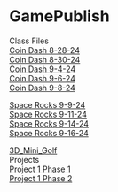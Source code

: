 # GamePublish  
Class Files  
[Coin Dash 8-28-24](https://wcu-cs-cooperlab.github.io/demo-games-kimels32/player_scene/)  
[Coin Dash 8-30-24](https://wcu-cs-cooperlab.github.io/demo-games-kimels32/player_scene_8-30-24)  
[Coin Dash 9-4-24](https://wcu-cs-cooperlab.github.io/demo-games-kimels32/main_9-4-24)  
[Coin Dash 9-6-24](https://wcu-cs-cooperlab.github.io/demo-games-kimels32/main_9-6-24)   
[Coin Dash 9-8-24](https://wcu-cs-cooperlab.github.io/demo-games-kimels32/main_9-8-24)  
  
[Space Rocks 9-9-24](https://wcu-cs-cooperlab.github.io/demo-games-kimels32/Space_Rocks_9-9-24)   
[Space Rocks 9-11-24](https://wcu-cs-cooperlab.github.io/demo-games-kimels32/Space_Rocks_9-11-24)  
[Space Rocks 9-14-24](https://wcu-cs-cooperlab.github.io/demo-games-kimels32/Space_Rocks_9-14-24)  
[Space Rocks 9-16-24](https://wcu-cs-cooperlab.github.io/demo-games-kimels32/Space_Rocks_9-16-24)  
  
[3D_Mini_Golf](https://wcu-cs-cooperlab.github.io/demo-games-kimels32/3D_Mini_Golf_9-23-24)  
Projects  
[Project 1 Phase 1](https://wcu-cs-cooperlab.github.io/demo-games-kimels32/project-1-phase-I)  
[Project 1 Phase 2](https://wcu-cs-cooperlab.github.io/demo-games-kimels32/project-1-phase-II)  
